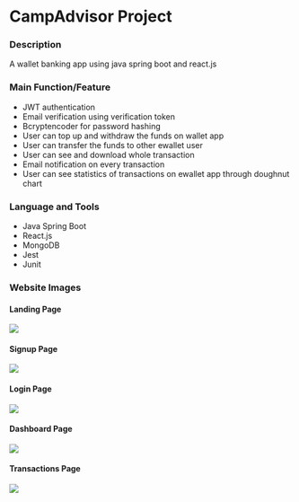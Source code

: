 # CampAdvisor Project

### Description

A wallet banking app using java spring boot and react.js

### Main Function/Feature

- JWT authentication
- Email verification using verification token
- Bcryptencoder for password hashing
- User can top up and withdraw the funds on wallet app
- User can transfer the funds to other ewallet user
- User can see and download whole transaction
- Email notification on every transaction
- User can see statistics of transactions on ewallet app through doughnut chart

### Language and Tools

- Java Spring Boot
- React.js
- MongoDB
- Jest
- Junit

### Website Images

#### Landing Page

![](Screenshots/Landing.png)

#### Signup Page

![](Screenshots/Signup.png)

#### Login Page

![](Screenshots/Login.png)

#### Dashboard Page

![](Screenshots/Dashboard.png)

#### Transactions Page

![](Screenshots/Transactions.png)
